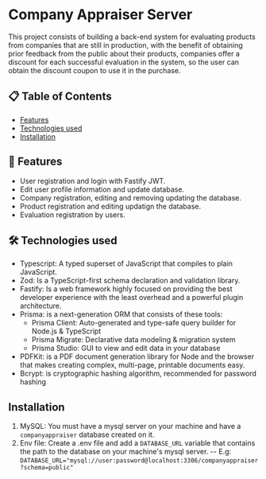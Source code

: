 # Company Appraiser Server
This project consists of building a back-end system for evaluating products from companies that are still in production, with the benefit of obtaining prior feedback from the public about their products, companies offer a discount for each successful evaluation in the system, so the user can obtain the discount coupon to use it in the purchase.

## 📋 Table of Contents
 - [Features](#-features)
 - [Technologies used](#-technologies)
 - [Installation](#installation)

## 🚀 Features
 - User registration and login with Fastify JWT.
 - Edit user profile information and update database.
 - Company registration, editing and removing updating the database.
 - Product registration and editing updatign the database.
 - Evaluation registration by users.

## 🛠️ Technologies used
 - Typescript: A typed superset of JavaScript that compiles to plain JavaScript.
 - Zod: Is a TypeScript-first schema declaration and validation library.
 - Fastify: Is a web framework highly focused on providing the best developer experience with the least overhead and a powerful plugin architecture.
 - Prisma: is a next-generation ORM that consists of these tools:
    - Prisma Client: Auto-generated and type-safe query builder for Node.js & TypeScript
    - Prisma Migrate: Declarative data modeling & migration system
    - Prisma Studio: GUI to view and edit data in your database
 - PDFKit: is a PDF document generation library for Node and the browser that makes creating complex, multi-page, printable documents easy.
 - Bcrypt: is cryptographic hashing algorithm, recommended for password hashing

## Installation
1. MySQL: You must have a mysql server on your machine and have a `companyappraiser` database created on it.
2. Env file: Create a .env file and add a `DATABASE_URL` variable that contains the path to the database on your machine's mysql server.
-- E.g: `DATABASE_URL="mysql://user:password@localhost:3306/companyappraiser?schema=public"`
